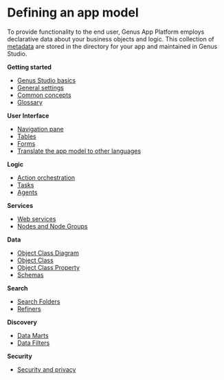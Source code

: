 # Defining an app model

To provide functionality to the end user, Genus App Platform employs declarative data about your business objects and logic. This collection of [metadata](defining-the-application-model/glossary.md) are stored in the directory for your app and maintained in Genus Studio.

**Getting started**

* [Genus Studio basics](defining-the-application-model/genus-studio-basics.md)
* [General settings](defining-the-application-model/general-settings.md)
* [Common concepts](defining-the-application-model/common-concepts.md)
* [Glossary](defining-the-application-model/glossary.md)

**User Interface**

* [Navigation pane](defining-the-application-model/navigation-pane.md)
* [Tables](defining-the-application-model/tables.md)
* [Forms](defining-the-application-model/forms.md)
* [Translate the app model to other languages](defining-the-application-model/translate-the-application-model-to-other-languages.md)

**Logic**

* [Action orchestration](defining-the-application-model/action-orchestration.md)
* [Tasks](defining-the-application-model/tasks.md)
* [Agents](defining-the-application-model/agents.md)

**Services**

* [Web services](defining-the-application-model/web-services.md)
* [Nodes and Node Groups](defining-the-application-model/nodes-and-node-groups.md)

**Data**

* [Object Class Diagram](defining-the-application-model/object-class-diagram.md)
* [Object Class](defining-the-application-model/object-class.md)
* [Object Class Property](defining-the-application-model/object-class-property.md)
* [Schemas](defining-the-application-model/schemas.md)

**Search**

* [Search Folders](defining-the-application-model/search-folders.md)
* [Refiners](defining-the-application-model/refiners.md)

**Discovery**

* [Data Marts](defining-the-application-model/data-marts.md)
* [Data Filters](defining-the-application-model/data-filters.md)

**Security**

* [Security and privacy](defining-the-application-model/security.md)
